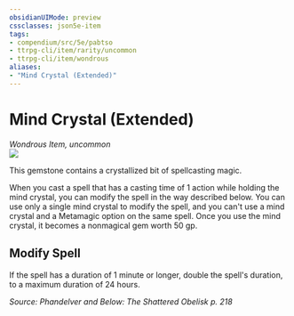```yaml
---
obsidianUIMode: preview
cssclasses: json5e-item
tags:
- compendium/src/5e/pabtso
- ttrpg-cli/item/rarity/uncommon
- ttrpg-cli/item/wondrous
aliases: 
- "Mind Crystal (Extended)"
---
```

# Mind Crystal (Extended)
*Wondrous Item, uncommon*  
![](/3-Mechanics/CLI/items/img/mind-crystal.webp#right)  


This gemstone contains a crystallized bit of spellcasting magic.

When you cast a spell that has a casting time of 1 action while holding the mind crystal, you can modify the spell in the way described below. You can use only a single mind crystal to modify the spell, and you can't use a mind crystal and a Metamagic option on the same spell. Once you use the mind crystal, it becomes a nonmagical gem worth 50 gp.

## Modify Spell

If the spell has a duration of 1 minute or longer, double the spell's duration, to a maximum duration of 24 hours.

*Source: Phandelver and Below: The Shattered Obelisk p. 218*